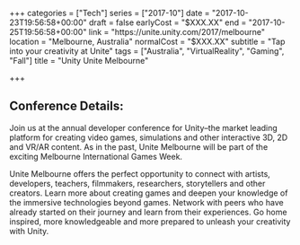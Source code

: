+++
categories = ["Tech"]
series = ["2017-10"]
date = "2017-10-23T19:56:58+00:00"
draft = false
earlyCost = "$XXX.XX"
end = "2017-10-25T19:56:58+00:00"
link = "https://unite.unity.com/2017/melbourne"
location = "Melbourne, Australia"
normalCost = "$XXX.XX"
subtitle = "Tap into your creativity at Unite"
tags = ["Australia", "VirtualReality", "Gaming", "Fall"]
title = "Unity Unite Melbourne"

+++


## Conference Details: 

Join us at the annual developer conference for Unity–the market leading platform for creating video games, simulations and other interactive 3D, 2D and VR/AR content. As in the past, Unite Melbourne will be part of the exciting Melbourne International Games Week.

Unite Melbourne offers the perfect opportunity to connect with artists, developers, teachers, filmmakers, researchers, storytellers and other creators. Learn more about creating games and deepen your knowledge of the immersive technologies beyond games. Network with peers who have already started on their journey and learn from their experiences. Go home inspired, more knowledgeable and more prepared to unleash your creativity with Unity.